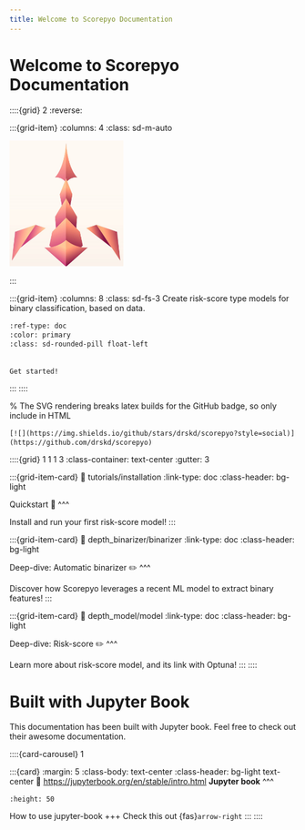 ```yaml
---
title: Welcome to Scorepyo Documentation
---
```


# Welcome to **Scorepyo** Documentation

::::{grid} 2
:reverse:

:::{grid-item}
:columns: 4
:class: sd-m-auto

<img src="images/scorepyo_logo.jpg" style="width:200px;"/>

:::

:::{grid-item}
:columns: 8
:class: sd-fs-3
Create risk-score type models for binary classification, based on data.

```{button-ref} tutorials/installation
:ref-type: doc
:color: primary
:class: sd-rounded-pill float-left


Get started!
```
:::
::::

% The SVG rendering breaks latex builds for the GitHub badge, so only include in HTML
```{only} html
[![](https://img.shields.io/github/stars/drskd/scorepyo?style=social)](https://github.com/drskd/scorepyo)

```





<!-- [![DOI](https://zenodo.org/badge/DOI/10.5281/zenodo.2561065.svg)](https://doi.org/10.5281/zenodo.2561065) -->

::::{grid} 1 1 1 3
:class-container: text-center
:gutter: 3

:::{grid-item-card}
:link: tutorials/installation
:link-type: doc
:class-header: bg-light

Quickstart 🚀
^^^

Install and run your first risk-score model!
:::

:::{grid-item-card}
:link: depth_binarizer/binarizer
:link-type: doc
:class-header: bg-light

Deep-dive: Automatic binarizer ✏️
^^^

Discover how Scorepyo leverages a recent ML model to extract binary features!
:::

:::{grid-item-card}
:link: depth_model/model
:link-type: doc
:class-header: bg-light

Deep-dive: Risk-score ✏️
^^^

Learn more about risk-score model, and its link with Optuna!
:::
::::

# Built with Jupyter Book

This documentation has been built with Jupyter book. 
Feel free to check out their awesome documentation.


::::{card-carousel} 1

:::{card}
:margin: 5
:class-body: text-center
:class-header: bg-light text-center
:link: https://jupyterbook.org/en/stable/intro.html
**Jupyter book**
^^^
```{image} logo.png
:height: 50
```
How to use jupyter-book
+++
Check this out {fas}`arrow-right`
:::
::::



<!-- ```{tableofcontents}
``` -->



<!-- ::: -->

<!-- :::: -->

<!-- ::::{grid} 1 1 1 3
:class-container: text-center
:gutter: 3

:::{grid-item-card}
:link: basics/organize
:link-type: doc
:class-header: bg-light

Text content ✏️
^^^

Structure books with text files and Jupyter Notebooks with minimal configuration.
:::

:::{grid-item-card}
:link: content/myst
:link-type: doc
:class-header: bg-light

MyST Markdown ✨
^^^

Write MyST Markdown to create enriched documents with publication-quality features.

:::

:::{grid-item-card}
:link: content/executable/index
:link-type: doc
:class-header: bg-light

Executable content 🔁
^^^

Execute notebook cells, store results, and insert outputs across pages.

:::

:::{grid-item-card}
:link: interactive/launchbuttons
:link-type: doc
:class-header: bg-light

Live environments 🚀
^^^

Connect your book with Binder, JupyterHub, and other live environments
:::

:::{grid-item-card}
:link: publish/web
:link-type: doc
:class-header: bg-light

Build and publish 🎁
^^^

Share your built books via web services and hosted websites.
:::

:::{grid-item-card}
:link: content/components
:link-type: doc
:class-header: bg-light

UI components ⚡
^^^

Create interactive and web-native components and services.
:::

::::

This documentation is organized into a few major sections.

- **Tutorials** are step-by-step introductory guides to Jupyter Book.
- **Topic Guides** cover specific areas in more depth, and are organized as discrete "how-to" sections.
- **Reference** sections describe the API/syntax/etc of Jupyter Book in detail.

# Built with Jupyter Book

This documentation has been built with Jupyter book. 
Feel free to check out their awesome documentation.


::::{card-carousel} 1

:::{card}
:margin: 3
:class-body: text-center
:class-header: bg-light text-center
:link: https://jupyterbook.org/en/stable/intro.html
**Jupyter book**
^^^
```{image} logo.png
:height: 100
```
How to use jupyter-book
+++
Check this out {fas}`arrow-right`
:::

:::{card}
:margin: 3
:class-body: text-center
:class-header: bg-light text-center
:link: https://python.quantecon.org/

**QuantEcon**
^^^
```{image} https://python.quantecon.org/_static/qe-logo-large.png
:height: 100
```

A free online book to teach computational economics with open source tools.
+++
Explore this book {fas}`arrow-right`
:::

:::{card}
:margin: 3
:class-body: text-center
:class-header: bg-light text-center
:link: https://the-turing-way.netlify.app

**The Turing Way**
^^^
```{image} https://the-turing-way.netlify.app/_static/logo.jpg
:height: 100
```

A guidebook for best-practices in reproducible and community-driven science.
+++
Explore this book {fas}`arrow-right`
:::

:::{card}
:margin: 3
:class-body: text-center
:class-header: bg-light text-center
:link: https://inria.github.io/scikit-learn-mooc/

**The SciKit Learn MOOC**
^^^
```{image} https://inria.github.io/scikit-learn-mooc/_static/scikit-learn-logo.png
:height: 100
```

A large online course for machine learning with the PyData stack.
+++
Explore this book {fas}`arrow-right`
:::

:::{card}
:margin: 3
:class-body: text-center
:class-header: bg-light text-center
:link: https://uwdata.github.io/visualization-curriculum/intro.html

**Data Science @ UW**
^^^
```{image} https://uwdata.github.io/visualization-curriculum/_static/altair-hist.png
:height: 100
```

Interactive data visualization with Python, as taught at the University of Washington.
+++
Explore this book {fas}`arrow-right`
:::

:::{card}
:margin: 3
:class-body: text-center
:class-header: bg-light text-center
:link: https://py-pkgs.org/

**Py-Pkgs**
^^^
```{image} https://d33wubrfki0l68.cloudfront.net/9ff174183b5af5c3a177bfccd4796454883bc1f7/86cde/_static/py-pkgs-hex.png
:height: 100
```

A book describing how to create and use modern packages in the Python ecosystem.
+++
Explore this book {fas}`arrow-right`
:::

:::{card}
:margin: 3
:class-body: text-center
:class-header: bg-light text-center
:link: https://geographicdata.science/book/intro.html

**Geographic Data Science**
^^^
```{image} https://geographicdata.science/book/_static/logo.png
:height: 100
```

Solving geographic data problems with modern open source tools.
+++
Explore this book {fas}`arrow-right`
:::
::::


# Connect with us

We are an international open source community that welcomes discussion, feedback, and contributions of many kinds.
Here are a few ways to connect more with us.

::::{grid} 1 1 2 2
:class-container: text-center
:gutter: 3

:::{grid-item-card}
:link: https://github.com/orgs/executablebooks/discussions
:class-header: bg-light

💬 Ask and answer questions
^^^

We have community discussions, talk about ideas, and share general questions and feedback in our community forum.

:::

:::{grid-item-card}
:link: https://executablebooks.org/en/latest/feature-vote.html
:class-header: bg-light

👍 Vote for new features
^^^
Provides feedback by adding a 👍 reaction to issues in our repositories.
You can find a list of the top issues in the Executable Books issue leader board.

:::

:::{grid-item-card}
:link: contribute/intro.md
:class-header: bg-light

🙌 Contribute to projects

^^^

We welcome anyone to join us in improving Jupyter Book and helping one another learn and create their books.
To join, check out our contributing guide.
:::

:::{grid-item-card}
:link: https://executablebooks.org
:class-header: bg-light

🌍 About our team

^^^

Jupyter Book is developed by the Executable Books community.
Check out our community documentation to learn more about us and how we work.
:::
::::


# Acknowledgements

Jupyter Book is supported by an [open community of contributors](https://github.com/executablebooks/jupyter-book/graphs/contributors), many of whom come from [the Executable Books Community](https://executablebooks.org) and [the Jupyter community](https://jupyter.org/community).

::::{grid} 2 2 2 2

:::{grid-item}
:columns: 4

```{image} https://sloan.org/storage/app/media/uploaded-files/Logo-1B-SMALL-Gold-Blue.png
:class: m-auto
:width: 200px
```

:::

:::{grid-item}
:columns: 7
Many thanks to the Sloan Foundation, which [provides support for the Executable Books Project](https://sloan.org/grant-detail/9231).
:::

:::: -->

